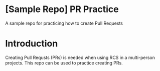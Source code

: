 # [Sample Repo] PR Practice
A sample repo for practicing how to create Pull Requests
# Introduction
Creating Pull Requsts (PRs) is needed when using RCS in a multi-person projects.
This repo can be used to practice creating PRs.